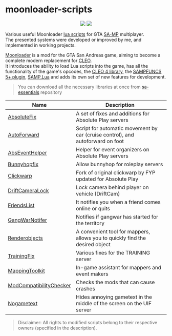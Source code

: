 # moonloader-scripts 

<p align="center">
    <img src="https://img.shields.io/badge/made%20for-GTA%20SA--MP-blue" >
    <img src="https://img.shields.io/badge/Moonloader-v0.26-blue">
</p>

Various useful Moonloader [lua scripts](https://www.blast.hk/threads/22707/) for GTA [SA-MP](https://sampwiki.blast.hk/wiki/Main_Page) multiplayer.  
The presented systems were developed or improved by me, and implemented in working projects.  

[Moonloader](https://www.blast.hk/threads/13305/) is a mod for the GTA San Andreas game, aiming to become a complete modern replacement for [CLEO](https://cleo.li/ru/index.html).  
It introduces the ability to load Lua scripts into the game, has all the functionality of the game's opcodes, the [CLEO 4 library](https://cleo.li/ru/index.html), the [SAMPFUNCS 5+ plugin](https://www.blast.hk/threads/17/), [SAMP.Lua](https://github.com/THE-FYP/SAMP.Lua) and adds its own set of new features for development.  

> You can download all the necessary libraries at once from [sa-essentials](https://github.com/ins1x/sa-essentials) repository

| Name | Description |
| --- | --- |
| [AbsoluteFix](https://github.com/ins1x/moonloader-scripts/tree/main/absolutefix) | A set of fixes and additions for Absolute Play servers |
| [AutoForward](https://github.com/ins1x/moonloader-scripts/blob/main/AutoForward.lua) | Script for automatic movement by car (cruise control), and autoforward on foot |
| [AbsEventHelper](https://github.com/ins1x/moonloader-scripts/tree/main/abseventhelper) | Helper for event organizers on Absolute Play servers |
| [Bunnyhopfix](https://github.com/ins1x/moonloader-scripts/tree/main/bunnyhopfix.lua) | Allow bunnyhop for roleplay servers |
| [Clickwarp](https://github.com/ins1x/moonloader-scripts/tree/main/clickwarp/) | Fork of original clickwarp by FYP updated for Absolute Play |
| [DriftСameraLock](https://github.com/ins1x/moonloader-scripts/tree/main/DriftСameraLock.lua) | Lock camera behind player on vehicle (DriftCam) |
| [FriendsList](https://github.com/ins1x/moonloader-scripts/tree/main/friendslist/) | It notifies you when a friend comes online or quits |
| [GangWarNotifer](https://github.com/ins1x/moonloader-scripts/tree/main/GangWarNotifier.lua) | Notifies if gangwar has started for the territory |
| [Renderobjects](https://github.com/ins1x/moonloader-scripts/tree/main/renderobjects) | A convenient tool for mappers, allows you to quickly find the desired object |
| [TrainingFix](https://github.com/ins1x/moonloader-scripts/tree/main/training-fixes) | Various fixes for the TRAINING server |
| [MappingToolkit](https://github.com/ins1x/MappingToolkit) | In-game assistant for mappers and event makers |
| [ModCompatibilityChecker](https://github.com/ins1x/moonloader-scripts/tree/main/ModCompatibilityChecker.lua) | Checks the mods that can cause crashes |
| [Nogametext](https://github.com/ins1x/moonloader-scripts/tree/main/nogametext.lua) | Hides annoying gametext in the middle of the screen on the UIF server |

> Disclaimer: All rights to modified scripts belong to their respective owners (specified in the description).